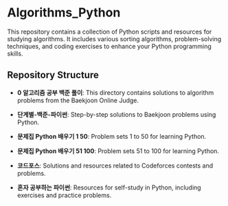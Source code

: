 # Algorithms_Python

This repository contains a collection of Python scripts and resources for studying algorithms. It includes various sorting algorithms, problem-solving techniques, and coding exercises to enhance your Python programming skills. 

## Repository Structure

- **0 알고리즘 공부 백준 풀이**:
  This directory contains solutions to algorithm problems from the Baekjoon Online Judge.

- **단계별-백준-파이썬**:
  Step-by-step solutions to Baekjoon problems using Python.

- **문제집 Python 배우기 1 50**:
  Problem sets 1 to 50 for learning Python.

- **문제집 Python 배우기 51 100**:
  Problem sets 51 to 100 for learning Python.

- **코드포스**:
  Solutions and resources related to Codeforces contests and problems.

- **혼자 공부하는 파이썬**:
  Resources for self-study in Python, including exercises and practice problems.
